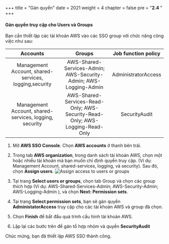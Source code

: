 +++
title = "Gán quyền"
date = 2021
weight = 4
chapter = false
pre = "<b>2.4 </b>"
+++

#### Gán quyền truy cập cho Users và Groups

Bạn cần thiết lập các tài khoản AWS vào các SSO group với chức năng công việc như sau:

|                      Accounts                      |                                   Groups                                   | Job function policy |
|:--------------------------------------------------:|:--------------------------------------------------------------------------:|:-------------------:|
| Management Account, shared-services, logging,security  | AWS-Shared-Services-Admin; AWS-Security-Admin; AWS-Logging-Admin             | AdministratorAccess |
| Management Account, shared-services, logging, security | AWS-Shared-Services-Read-Only; AWS-Security-Read-Only; AWS-Logging-Read-Only | SecurityAudit       |

1. Mở **AWS SSO Console**. Chọn **AWS accounts** ở thanh bên trái.
2. Trong tab **AWS organization**, trong danh sách tài khoản AWS, chọn một hoặc nhiều tài khoản mà bạn muốn chỉ định quyền truy cập. (Ví dụ: Management Account, shared-services, logging, và security). Sau đó, chọn **Assign users**.
![Assign access to users or groups](../../../images/2/2_AssignUser.png?width=90pc) 
3. Tại trang **Select users or groups**, chọn tab Group và chọn các group thích hợp (Ví dụ: AWS-Shared-Services-Admin; AWS-Security-Admin; AWS-Logging-Admin ), và chọn **Next: Permission sets**. 

4. Tại trang **Select permission sets**, bạn sẽ gán quyền **AdministatorAccess**  truy cập cho các tài khoản AWS và group đã chọn. 
5. Chọn **Finish** để bắt đầu quá trình cấu hình tài khoản AWS.
6. Lặp lại các bước trên để gán tổ hợp nhóm và quyền **SecurityAudit**

Chúc mừng, bạn đã thiết lập AWS SSO thành công. 